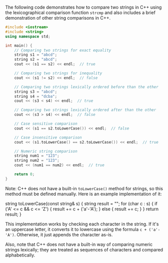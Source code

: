 The following code demonstrates how to compare two strings in C++ using the lexicographical comparison function `strcmp` and also includes a brief demonstration of other string comparisons in C++.

```cpp
#include <iostream>
#include <string>
using namespace std;

int main() {
    // Comparing two strings for exact equality
    string s1 = "abcd";
    string s2 = "abcd";
    cout << (s1 == s2) << endl;  // true

    // Comparing two strings for inequality
    cout << (s1 != s2) << endl;  // false

    // Comparing two strings lexically ordered before than the other
    string s3 = "abcd";
    string s4 = "dcba";
    cout << (s3 < s4) << endl;  // true

    // Comparing two strings lexically ordered after than the other
    cout << (s3 > s4) << endl;  // false

    // Case sensitive comparison
    cout << (s1 == s2.toLowerCase()) << endl;  // false

    // Case insensitive comparison
    cout << (s1.toLowerCase() == s2.toLowerCase()) << endl;  // true

    // Numeric string comparison
    string num1 = "123";
    string num2 = "123";
    cout << (num1 == num2) << endl;  // true

    return 0;
}
```

Note: C++ does not have a built-in `toLowerCase()` method for strings, so this method must be defined manually. Here is an example implementation of it:

string toLowerCase(const string& s) {
    string result = "";
    for (char c : s) {
        if ('A' <= c && c <= 'Z') {
            result += c + ('a'-'A');
        } else {
            result += c;
        }
    }
    return result;
}

This implementation works by checking each character in the string. If it's an uppercase letter, it converts it to lowercase using the formula `c + ('a'-'A')`. Otherwise, it just appends the character as-is.

Also, note that C++ does not have a built-in way of comparing numeric strings lexically; they are treated as sequences of characters and compared alphabetically.
